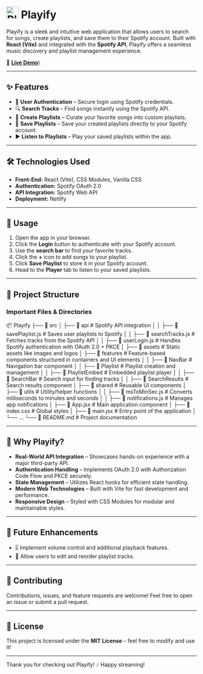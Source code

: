 # <img src="https://playifyapp.netlify.app/assets/playify_logo-D8VAvbfV.png" alt="Playify Logo" width="32" /> Playify

Playify is a sleek and intuitive web application that allows users to search for songs, create playlists, and save them to their Spotify account. Built with **React (Vite)** and integrated with the **Spotify API**, Playify offers a seamless music discovery and playlist management experience.

🚀 **[Live Demo](https://playifyapp.netlify.app/)**\

---

## ✨ Features

- 🔑 **User Authentication** – Secure login using Spotify credentials.
- 🔍 **Search Tracks** – Find songs instantly using the Spotify API.
- 📂 **Create Playlists** – Curate your favorite songs into custom playlists.
- 💾 **Save Playlists** – Save your created playlists directly to your Spotify account.
- ▶️ **Listen to Playlists** – Play your saved playlists within the app.

---

## 🛠️ Technologies Used

- **Front-End:** React (Vite), CSS Modules, Vanilla CSS
- **Authentication:** Spotify OAuth 2.0
- **API Integration:** Spotify Web API
- **Deployment:** Netlify

---

## 📖 Usage

1. Open the app in your browser.
2. Click the **Login** button to authenticate with your Spotify account.
3. Use the **search bar** to find your favorite tracks.
4. Click the **+** icon to add songs to your playlist.
5. Click **Save Playlist** to store it in your Spotify account.
6. Head to the **Player** tab to listen to your saved playlists.

---

## 📂 Project Structure

### Important Files & Directories

📦 Playify
├── 📂 src
│   ├── 📂 api                    # Spotify API integration
│   │   ├── 📜 savePlaylist.js    # Saves user playlists to Spotify
│   │   ├── 📜 searchTracks.js    # Fetches tracks from the Spotify API
│   │   ├── 📜 userLogin.js       # Handles Spotify authentication with OAuth 2.0 + PKCE
│   ├── 📂 assets                 # Static assets like images and logos
│   ├── 📂 features               # Feature-based components structured in containers and UI elements
│   │   ├── 📂 NavBar             # Navigation bar component
│   │   ├── 📂 Playlist           # Playlist creation and management
│   │   ├── 📂 PlaylistEmbed      # Embedded playlist player
│   │   ├── 📂 SearchBar          # Search input for finding tracks
│   │   ├── 📂 SearchResults      # Search results component
│   ├── 📂 shared                 # Reusable UI components
│   ├── 📂 utils                  # Utility/helper functions
│   │   ├── 📜 msToMinSec.js      # Converts milliseconds to minutes and seconds
│   │   ├── 📜 notifications.js   # Manages app notifications
│   ├── 📜 App.jsx                # Main application component
│   ├── 📜 index.css              # Global styles
│   ├── 📜 main.jsx               # Entry point of the application
│   └── ...
└── 📜 README.md        # Project documentation

---

## 🌟 Why Playify?

- **Real-World API Integration** – Showcases hands-on experience with a major third-party API.
- **Authentication Handling** – Implements OAuth 2.0 with Authorization Code Flow and PKCE securely.
- **State Management** – Utilizes React hooks for efficient state handling.
- **Modern Web Technologies** – Built with Vite for fast development and performance.
- **Responsive Design** – Styled with CSS Modules for modular and maintainable styles.

---

## 🚀 Future Enhancements

- 🎚️ Implement volume control and additional playback features.
- 📌 Allow users to edit and reorder playlist tracks.

---

## 🤝 Contributing

Contributions, issues, and feature requests are welcome! Feel free to open an issue or submit a pull request.

---

## 📜 License

This project is licensed under the **MIT License** – feel free to modify and use it!

---

Thank you for checking out Playify! 🎶 Happy streaming!
